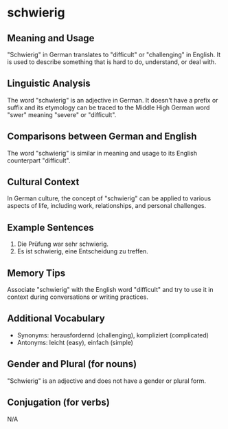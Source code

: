 # schwierig
## Meaning and Usage
"Schwierig" in German translates to "difficult" or "challenging" in English. It is used to describe something that is hard to do, understand, or deal with.

## Linguistic Analysis
The word "schwierig" is an adjective in German. It doesn't have a prefix or suffix and its etymology can be traced to the Middle High German word "swer" meaning "severe" or "difficult".

## Comparisons between German and English
The word "schwierig" is similar in meaning and usage to its English counterpart "difficult".

## Cultural Context
In German culture, the concept of "schwierig" can be applied to various aspects of life, including work, relationships, and personal challenges.

## Example Sentences
1. Die Prüfung war sehr schwierig.
2. Es ist schwierig, eine Entscheidung zu treffen.

## Memory Tips
Associate "schwierig" with the English word "difficult" and try to use it in context during conversations or writing practices.

## Additional Vocabulary
- Synonyms: herausfordernd (challenging), kompliziert (complicated)
- Antonyms: leicht (easy), einfach (simple)

## Gender and Plural (for nouns)
"Schwierig" is an adjective and does not have a gender or plural form.

## Conjugation (for verbs)
N/A